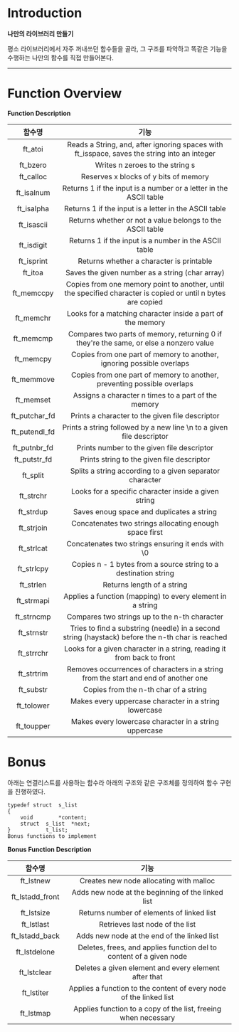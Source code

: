 # Introduction


**나만의 라이브러리 만들기**


평소 라이브러리에서 자주 꺼내쓰던 함수들을 골라, 그 구조를 파악하고 똑같은 기능을 수행하는 나만의 함수를 직접 만들어본다. 

-------------------------


# Function Overview

**Function	Description**

|               함수명               |                                       기능                                   |
| :---------------------------------: | :--------------------------------------------------------------------------: |
|   ft_atoi  | 	Reads a String, and, after ignoring spaces with ft_isspace, saves the string into an integer  |   
|   ft_bzero  | 	 Writes n zeroes to the string s  | 
|   ft_calloc  |   Reserves x blocks of y bits of memory  | 
|   ft_isalnum  | 	Returns 1 if the input is a number or a letter in the ASCII table  | 
|   ft_isalpha  | 	Returns 1 if the input is a letter in the ASCII table  | 
|   ft_isascii  | 	Returns whether or not a value belongs to the ASCII table  | 
|   ft_isdigit  | 	Returns 1 if the input is a number in the ASCII table  | 
|   ft_isprint  | 	Returns whether a character is printable  | 
|   ft_itoa  | 	Saves the given number as a string (char array)  | 
|   ft_memccpy  | 	Copies from one memory point to another, until the specified character is copied or until n bytes are copied  | 
|   ft_memchr  | 	Looks for a matching character inside a part of the memory  | 
|   ft_memcmp  | 	Compares two parts of memory, returning 0 if they're the same, or else a nonzero value  | 
|   ft_memcpy  | 	Copies from one part of memory to another, ignoring possible overlaps  | 
|   ft_memmove  | 	Copies from one part of memory to another, preventing possible overlaps  | 
|   ft_memset  | 	Assigns a character n times to a part of the memory  | 
|   ft_putchar_fd  | 	Prints a character to the given file descriptor  | 
|   ft_putendl_fd  | 	 Prints a string followed by a new line \n to a given file descriptor  | 
|   ft_putnbr_fd  | 	Prints number to the given file descriptor  | 
|   ft_putstr_fd  | 	Prints string to the given file descriptor  | 
|   ft_split  | 	Splits a string according to a given separator character  | 
|   ft_strchr  | 	 Looks for a specific character inside a given string  | 
|   ft_strdup  | 	Saves enoug space and duplicates a string  | 
|   ft_strjoin  | 	 Concatenates two strings allocating enough space first  | 
|   ft_strlcat  | 	 Concatenates two strings ensuring it ends with \0  | 
|   ft_strlcpy  | 	Copies n - 1 bytes from a source string to a destination string  | 
|   ft_strlen  | 	Returns length of a string  | 
|   ft_strmapi  | 	Applies a function (mapping) to every element in a string  | 
|   ft_strncmp  | 	Compares two strings up to the n-th character  |
|   ft_strnstr  | 	Tries to find a substring (needle) in a second string (haystack) before the n-th char is reached  | 
|   ft_strrchr  |	Looks for a given character in a string, reading it from back to front  | 
|   ft_strtrim  |	Removes occurrences of characters in a string from the start and end of another one  | 
|   ft_substr  |	Copies from the n-th char of a string  | 
|    ft_tolower  |	Makes every uppercase character in a string lowercase  | 
|    ft_toupper  |	Makes every lowercase character in a string uppercase  | 

 
# Bonus

아래는 연결리스트를 사용하는 함수라 아래의 구조와 같은 구조체를 정의하여 함수 구현을 진행하였다.

```
typedef	struct	s_list
{
	void		*content;
	struct	s_list	*next;
}			t_list;
Bonus functions to implement
```

**Bonus Function	Description**

|               함수명               |                                       기능                                   |
| :---------------------------------: | :--------------------------------------------------------------------------: |
|  ft_lstnew  |  Creates new node allocating with malloc  |
|  ft_lstadd_front  |	Adds new node at the beginning of the linked list  |
|  ft_lstsize  |	Returns number of elements of linked list  |
|  ft_lstlast  |	Retrieves last node of the list  |
|  ft_lstadd_back  |	Adds new node at the end of the linked list  |
|  ft_lstdelone  |	Deletes, frees, and applies function del to content of a given node  |
|  ft_lstclear  |	Deletes a given element and every element after that  |
|  ft_lstiter  |	Applies a function to the content of every node of the linked list  |
|  ft_lstmap  |	Applies function to a copy of the list, freeing when necessary  |
